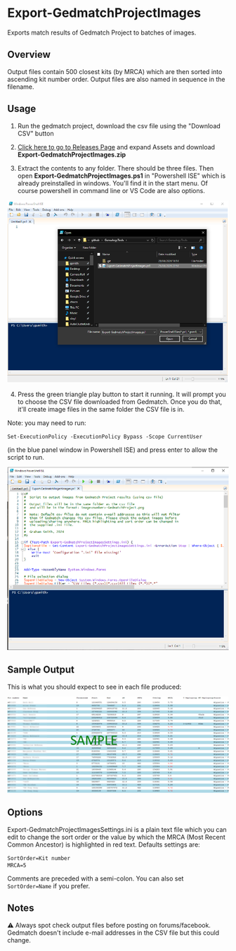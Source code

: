 # Export-GedmatchProjectImages

Exports match results of Gedmatch Project to batches of images.

## Overview
Output files contain 500 closest kits (by MRCA) which are then
sorted into ascending kit number order. Output files are also 
named in sequence in the filename.

## Usage


1. Run the gedmatch project, download the csv file using the "Download CSV" button
2. [Click here to go to Releases Page](https://github.com/gsmitheidw/GenealogyTools/releases)
and expand Assets and download **Export-GedmatchProjectImages.zip**

3. Extract the contents to any folder. There should be three files.
Then open **Export-GedmatchProjectImages.ps1** in "Powershell ISE" which is already preinstalled in windows. 
You'll find it in the start menu. Of course powershell in command line or VS Code are also options.

![open ps1 file](https://github.com/gsmitheidw/GenealogyTools/blob/main/Export-GetmatchProjectImages/images/open-ps1.png?raw=true "Open ps1 file")


4. Press the green triangle play button to start it running. It will prompt you to choose the CSV file
downloaded from Gedmatch. Once you do that, it'll create image files in the same folder
the CSV file is in.



Note: you may need to run:

    Set-ExecutionPolicy -ExecutionPolicy Bypass -Scope CurrentUser 

(in the blue panel window in Powershell ISE) and press enter to allow the script to run. 


![Read to Run](https://github.com/gsmitheidw/GenealogyTools/blob/main/Export-GetmatchProjectImages/images/ready-to-run.png?raw=true "Read to run")

## Sample Output

This is what you should expect to see in each file produced:


![Read to Run](https://github.com/gsmitheidw/GenealogyTools/blob/main/images/sample-output.png?raw=true "Sample Output") 

## Options

Export-GedmatchProjectImagesSettings.ini is a plain text file which you can edit to change the sort order
or the value by which the MRCA (Most Recent Common Ancestor) is highlighted in red text.
Defaults settings are:

    SortOrder=Kit number
    MRCA=5

Comments are preceded with a semi-colon. You can also set ```SortOrder=Name``` if you prefer.

## Notes

:warning: Always spot check output files before posting on forums/facebook. 
Gedmatch doesn't include e-mail addresses in the CSV file but this could change. 




